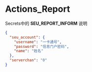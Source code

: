 # Actions_Report

Secrets中的 **SEU_REPORT_INFORM** 说明

```JSON
{
  "seu_account": {
    "username": "一卡通号", 
    "password": "信息门户密码", 
    "name": "姓名"
  }, 
  "serverchan": "0"
}
```